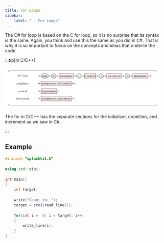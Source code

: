 ```yaml
---
title: For Loops
sidebar:
    label: " - For Loops"
---
```


The C# for loop is based on the C for loop, so it is no surprise that its syntax is the same. Again, you think and use this the same as you did in C#. That is why it is so important to focus on the concepts and ideas that underlie the code.

:::tip[In C/C++]

![The for loop syntax in C/C++](./images/for-loop.png)

The for in C/C++ has the separate sections for the initialiser, condition, and increment as we saw in C#.

:::

## Example

```cpp
#include "splashkit.h"

using std::stoi;

int main()
{
    int target;

    write("Count to: ");
    target = stoi(read_line());

    for(int i =  0; i < target; i++)
    {
        write_line(i);
    }
}
```
